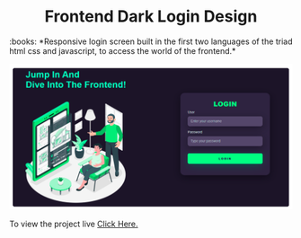 <h1 align="center">Frontend Dark Login Design</h1>

<p align="justify">:books: *Responsive login screen built in the first two languages of the triad html css and javascript, to access the world of the frontend.*</p>

![Project Pic](https://raw.githubusercontent.com/FXharry/frontenddarklogin/6195fca8037eaca1fc6fe54294d11335568ee59e/frontenddarklogin.png)

To view the project live [Click Here.](frontenddarklogin.png)
